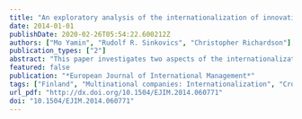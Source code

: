 ```yaml
---
title: "An exploratory analysis of the internationalization of innovative activity in Finnish multinational enterprises"
date: 2014-01-01
publishDate: 2020-02-26T05:54:22.600212Z
authors: ["Mo Yamin", "Rudolf R. Sinkovics", "Christopher Richardson"]
publication_types: ["2"]
abstract: "This paper investigates two aspects of the internationalization of innovation in Finnish multinational companies, the growing innovativeness of foreign subsidiaries (‘creative subsidiaries’) and the phenomenon of ‘cross-fertilization’, between R&D labs in Finland and those in foreign subsidiaries, in the innovative process of Finnish MNEs. We review existing literature pertaining to innovation in multinational enterprises and the growing capability of foreign subsidiaries to undertake innovation. Consistent with the general thrust of the literature we test two hypothesis relating to subsidiary innovation and cross–fertilization between subsidiaries and the parent for 30 Finnish MNEs between the years 1975-1995, employing patent data from the US patent office. Our findings provide support for the hypotheses. We conclude by pointing out the limitations of the current study and deriving implications from our findings for future research. "
featured: false
publication: "*European Journal of International Management*"
tags: ["Finland", "Multinational companies: Internationalization", "Cross-fertilization", "Innovation", "Research and Development"]
url_pdf: "http://dx.doi.org/10.1504/EJIM.2014.060771"
doi: "10.1504/EJIM.2014.060771"
---
```


